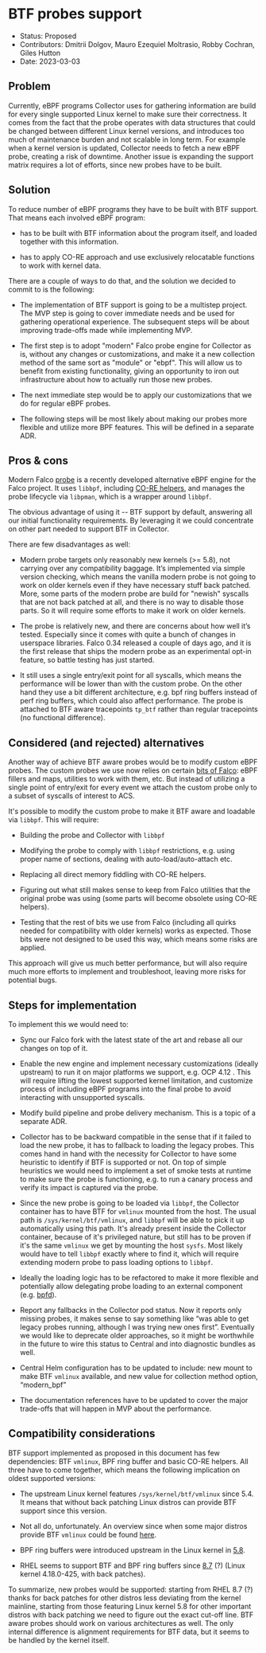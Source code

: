# BTF probes support

- Status: Proposed
- Contributors: Dmitrii Dolgov, Mauro Ezequiel Moltrasio, Robby Cochran, Giles Hutton
- Date: 2023-03-03

## Problem

Currently, eBPF programs Collector uses for gathering information are build for
every single supported Linux kernel to make sure their correctness. It comes
from the fact that the probe operates with data structures that could be
changed between different Linux kernel versions, and introduces too much of
maintenance burden and not scalable in long term. For example when a kernel
version is updated, Collector needs to fetch a new eBPF probe, creating a risk
of downtime. Another issue is expanding the support matrix requires a lot of
efforts, since new probes have to be built.

## Solution

To reduce number of eBPF programs they have to be built with BTF support. That
means each involved eBPF program:

* has to be built with BTF information about the program itself, and loaded
  together with this information.

* has to apply CO-RE approach and use exclusively relocatable functions to work
  with kernel data.

There are a couple of ways to do that, and the solution we decided to commit to
is the following:

* The implementation of BTF support is going to be a multistep project. The
  MVP step is going to cover immediate needs and be used for gathering
  operational experience. The subsequent steps will be about improving
  trade-offs made while implementing MVP.

* The first step is to adopt "modern" Falco probe engine for Collector as is,
  without any changes or customizations, and make it a new collection method of
  the same sort as "module" or "ebpf". This will allow us to benefit from
  existing functionality, giving an opportunity to iron out infrastructure
  about how to actually run those new probes.

* The next immediate step would be to apply our customizations that we do for
  regular eBPF probes.

* The following steps will be most likely about making our probes more
  flexible and utilize more BPF features. This will be defined in a separate
  ADR.

## Pros & cons

Modern Falco [probe](modern_bpf) is a recently developed alternative eBPF
engine for the Falco project. It uses `libbpf`, including [CO-RE
helpers](co-re-helpers), and manages the probe lifecycle via `libpman`, which
is a wrapper around `libbpf`.

The obvious advantage of using it -- BTF support by default, answering all our
initial functionality requirements. By leveraging it we could concentrate on
other part needed to support BTF in Collector.

There are few disadvantages as well:

* Modern probe targets only reasonably new kernels (>= 5.8), not carrying over
  any compatibility baggage. It’s implemented via simple version checking,
  which means the vanilla modern probe is not going to work on older kernels
  even if they have necessary stuff back patched. More, some parts of the
  modern probe are build for "newish" syscalls that are not back patched at
  all, and there is no way to disable those parts. So it will require some
  efforts to make it work on older kernels.

* The probe is relatively new, and there are concerns about how well it’s
  tested. Especially since it comes with quite a bunch of changes in userspace
  libraries. Falco 0.34 released a couple of days ago, and it is the first
  release that ships the modern probe as an experimental opt-in feature, so
  battle testing has just started.

* It still uses a single entry/exit point for all syscalls, which means the
  performance will be lower than with the custom probe. On the other hand they
  use a bit different architecture, e.g. bpf ring buffers instead of perf ring
  buffers, which could also affect performance. The probe is attached to BTF
  aware tracepoints `tp_btf` rather than regular tracepoints (no functional
  difference).

## Considered (and rejected) alternatives

Another way of achieve BTF aware probes would be to modify custom eBPF probes.
The custom probes we use now relies on certain [bits of Falco][regular_bpf]:
eBPF fillers and maps, utilities to work with them, etc. But instead of
utilizing a single point of entry/exit for every event we attach the custom
probe only to a subset of syscalls of interest to ACS.

It's possible to modify the custom probe to make it BTF aware and loadable via
`libbpf`. This will require:

* Building the probe and Collector with `libbpf`

* Modifying the probe to comply with `libbpf` restrictions, e.g. using proper
  name of sections, dealing with auto-load/auto-attach etc.

* Replacing all direct memory fiddling with CO-RE helpers.

* Figuring out what still makes sense to keep from Falco utilities that the
  original probe was using (some parts will become obsolete using CO-RE
  helpers).

* Testing that the rest of bits we use from Falco (including all quirks needed
  for compatibility with older kernels) works as expected. Those bits were not
  designed to be used this way, which means some risks are applied.

This approach will give us much better performance, but will also require much
more efforts to implement and troubleshoot, leaving more risks for potential
bugs.

## Steps for implementation

To implement this we would need to:

* Sync our Falco fork with the latest state of the art and rebase all our
  changes on top of it.

* Enable the new engine and implement necessary customizations (ideally
  upstream) to run it on major platforms we support, e.g. OCP 4.12 . This will
  require lifting the lowest supported kernel limitation, and customize process
  of including eBPF programs into the final probe to avoid interacting with
  unsupported syscalls.

* Modify build pipeline and probe delivery mechanism. This is a topic of a
  separate ADR.

* Collector has to be backward compatible in the sense that if it failed to
  load the new probe, it has to fallback to loading the legacy probes. This
  comes hand in hand with the necessity for Collector to have some heuristic to
  identify if BTF is supported or not. On top of simple heuristics we would
  need to implement a set of smoke tests at runtime to make sure the probe is
  functioning, e.g. to run a canary process and verify its impact is captured
  via the probe.

* Since the new probe is going to be loaded via `libbpf`, the Collector container
  has to have BTF for `vmlinux` mounted from the host. The usual path is
  `/sys/kernel/btf/vmlinux`, and `libbpf` will be able to pick it up
  automatically using this path. It's already present inside the Collector
  container, because of it's privileged nature, but still has to be proven if
  it's the same `vmlinux` we get by mounting the host `sysfs`. Most likely would
  have to tell `libbpf` exactly where to find it, which will require extending
  modern probe to pass loading options to `libbpf`.

* Ideally the loading logic has to be refactored to make it more flexible and
  potentially allow delegating probe loading to an external component (e.g.
  [bpfd][bpfd]).

* Report any fallbacks in the Collector pod status. Now it reports only missing
  probes, it makes sense to say something like “was able to get legacy probes
  running, although I was trying new ones first”. Eventually we would like to
  deprecate older approaches, so it might be worthwhile in the future  to wire
  this status to Central and into diagnostic bundles as well.

* Central Helm configuration has to be updated to include: new mount to make
  BTF `vmlinux` available, and new value for collection method option,
  “modern_bpf”

* The documentation references have to be updated to cover the major trade-offs
  that will happen in MVP about the performance.

## Compatibility considerations

BTF support implemented as proposed in this document has few dependencies: BTF
`vmlinux`, BPF ring buffer and basic CO-RE helpers. All three have to come
together, which means the following implication on oldest supported versions:

* The upstream Linux kernel features `/sys/kernel/btf/vmlinux` since 5.4. It
  means that without back patching Linux distros can provide BTF support since
  this version.

* Not all do, unfortunately. An overview since when some major distros provide
  BTF `vmlinux` could be found [here][vmlinux-btf-overview].

* BPF ring buffers were introduced upstream in the Linux kernel in
  [5.8][ring-buffers].

* RHEL seems to support BTF and BPF ring buffers since [8.7][rhel-backpatch]
  (?) (Linux kernel 4.18.0-425, with back patches).

To summarize, new probes would be supported: starting from RHEL 8.7 (?) thanks
for back patches for other distros less deviating from the kernel mainline,
starting from those featuring Linux kernel 5.8 for other important distros with
back patching we need to figure out the exact cut-off line. BTF aware probes
should work on various architectures as well. The only internal difference is
alignment requirements for BTF data, but it seems to be handled by the kernel
itself.

[modern_bpf]: https://github.com/falcosecurity/libs/tree/master/driver/modern_bpf
[co-re-helpers]: https://github.com/falcosecurity/libs/blob/master/driver/modern_bpf/helpers/base/read_from_task.h#L49
[regular_bpf]: https://github.com/falcosecurity/libs/tree/master/driver/bpf
[bpfd]: https://github.com/redhat-et/bpfd/
[vmlinux-btf-overview]: https://github.com/aquasecurity/btfhub/blob/main/docs/supported-distros.md
[ring-buffers]: https://git.kernel.org/pub/scm/linux/kernel/git/torvalds/linux.git/commit/?id=457f44363a8894135c85b7a9afd2bd8196db24ab
[rhel-backpatch]: https://access.redhat.com/documentation/en-us/red_hat_enterprise_linux/8/html/8.7_release_notes/available_bpf_features

